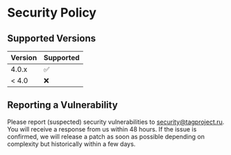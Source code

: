 # Security Policy

## Supported Versions

| Version | Supported          |
| ------- | ------------------ |
| 4.0.x   | :white_check_mark: |
| < 4.0   | :x:                |

## Reporting a Vulnerability

Please report (suspected) security vulnerabilities to security@tagproject.ru. You will receive a response from us within 48 hours. If the issue is confirmed, we will release a patch as soon as possible depending on complexity but historically within a few days.
